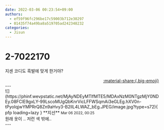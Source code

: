 ```yaml
---
date: 2022-03-06 00:23:54+09:00
authors:
  - ef59f96fc296be17c59003b712e30297
  - 01435f74a49ba8a519705ad242348232
categories:
  - Jisun
---
```


# 2-7022170

<div class="post-container" markdown="1">
<div class="content-container md-sidebar__scrollwrap" markdown="1">

지센 코디도 흑발에 맞게 한거야?

</div>
</div>

<div style="text-align: right;" markdown="1">
<a href="https://weverse.io/fromis9/fanpost/2-7022170" style="text-align: right;">:material-share:{.big-emoji}</a>
</div>
---

<div class="comments-container md-sidebar__scrollwrap" markdown="1">
<div class="comment" markdown="1">
<div class='id-container' markdown="1">
![](https://phinf.wevpstatic.net/MjAyNDEyMTlfMTE5/MDAxNzM0NTgzMjY0NDEy.08FClE9gxLY-99LscoMUgQbKnrVicLFFWSqmAi3eGLEg.hXV0n-tPyoIqjwYMPRrQ8Zn9aHvy3-B2llL4LWAZ_bEg.JPEG/image.jpg?type=s72){ pfp loading=lazy }
**<span class="artist">지선</span>** <small>Mar 06 2022, 00:25</small><br>
</div>
<div class='comment-body' markdown="1">
원래 옷이 .. 저런 색 밖에..
</div>
</div>
</div>
---
